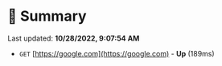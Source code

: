 # 📖 Summary
Last updated: **10/28/2022, 9:07:54 AM**

- `GET` [https://google.com](https://google.com) - **Up** (189ms)
